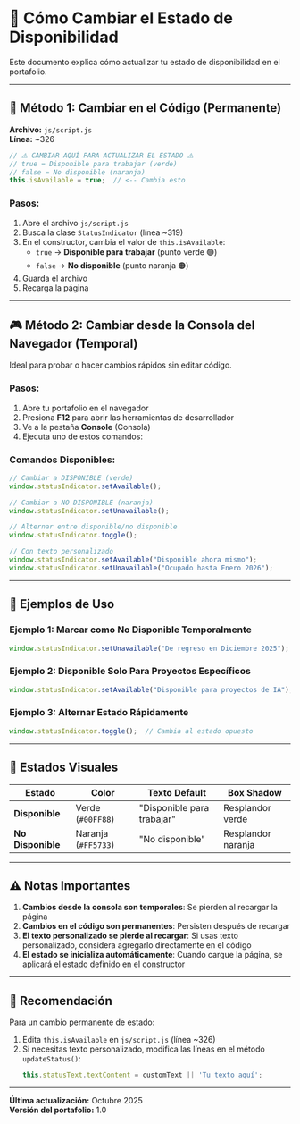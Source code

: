 # 📍 Cómo Cambiar el Estado de Disponibilidad

Este documento explica cómo actualizar tu estado de disponibilidad en el portafolio.

---

## 🔧 Método 1: Cambiar en el Código (Permanente)

**Archivo:** `js/script.js`  
**Línea:** ~326

```javascript
// ⚠️ CAMBIAR AQUÍ PARA ACTUALIZAR EL ESTADO ⚠️
// true = Disponible para trabajar (verde)
// false = No disponible (naranja)
this.isAvailable = true;  // <-- Cambia esto
```

### Pasos:
1. Abre el archivo `js/script.js`
2. Busca la clase `StatusIndicator` (línea ~319)
3. En el constructor, cambia el valor de `this.isAvailable`:
   - `true` → **Disponible para trabajar** (punto verde 🟢)
   - `false` → **No disponible** (punto naranja 🟠)
4. Guarda el archivo
5. Recarga la página

---

## 🎮 Método 2: Cambiar desde la Consola del Navegador (Temporal)

Ideal para probar o hacer cambios rápidos sin editar código.

### Pasos:
1. Abre tu portafolio en el navegador
2. Presiona **F12** para abrir las herramientas de desarrollador
3. Ve a la pestaña **Console** (Consola)
4. Ejecuta uno de estos comandos:

### Comandos Disponibles:

```javascript
// Cambiar a DISPONIBLE (verde)
window.statusIndicator.setAvailable();

// Cambiar a NO DISPONIBLE (naranja)
window.statusIndicator.setUnavailable();

// Alternar entre disponible/no disponible
window.statusIndicator.toggle();

// Con texto personalizado
window.statusIndicator.setAvailable("Disponible ahora mismo");
window.statusIndicator.setUnavailable("Ocupado hasta Enero 2026");
```

---

## 📝 Ejemplos de Uso

### Ejemplo 1: Marcar como No Disponible Temporalmente
```javascript
window.statusIndicator.setUnavailable("De regreso en Diciembre 2025");
```

### Ejemplo 2: Disponible Solo Para Proyectos Específicos
```javascript
window.statusIndicator.setAvailable("Disponible para proyectos de IA");
```

### Ejemplo 3: Alternar Estado Rápidamente
```javascript
window.statusIndicator.toggle();  // Cambia al estado opuesto
```

---

## 🎨 Estados Visuales

| Estado | Color | Texto Default | Box Shadow |
|--------|-------|---------------|------------|
| **Disponible** | Verde (`#00FF88`) | "Disponible para trabajar" | Resplandor verde |
| **No Disponible** | Naranja (`#FF5733`) | "No disponible" | Resplandor naranja |

---

## ⚠️ Notas Importantes

1. **Cambios desde la consola son temporales**: Se pierden al recargar la página
2. **Cambios en el código son permanentes**: Persisten después de recargar
3. **El texto personalizado se pierde al recargar**: Si usas texto personalizado, considera agregarlo directamente en el código
4. **El estado se inicializa automáticamente**: Cuando cargue la página, se aplicará el estado definido en el constructor

---

## 🚀 Recomendación

Para un cambio permanente de estado:
1. Edita `this.isAvailable` en `js/script.js` (línea ~326)
2. Si necesitas texto personalizado, modifica las líneas en el método `updateStatus()`:
   ```javascript
   this.statusText.textContent = customText || 'Tu texto aquí';
   ```

---

**Última actualización:** Octubre 2025  
**Versión del portafolio:** 1.0
